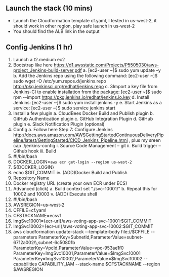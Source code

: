 ## Launch the stack (10 mins)
-	Launch the Cloudformation template cf.yaml, I tested in us-west-2, it should work in other region, play safe launch in us-west-2
-	You should find the ALB link in the output

## Config  Jenkins (1 hr)
1.	Launch a t2.medium ec2
2.	Bootstrap like here https://d1.awsstatic.com/Projects/P5505030/aws-project_Jenkins-build-server.pdf
a.	[ec2-user ~]$ sudo yum update –y
b.	Add the Jenkins repo using the following command:
[ec2-user ~]$ sudo wget -O /etc/yum.repos.d/jenkins.repo http://pkg.jenkinsci.org/redhat/jenkins.repo
c.	3Import a key file from Jenkins-CI to enable installation from the package:
[ec2-user ~]$ sudo rpm --import https://pkg.jenkins.io/redhat/jenkins.io.key
d.	Install Jenkins:
[ec2-user ~]$ sudo yum install jenkins -y
e.	Start Jenkins as a service:
[ec2-user ~]$ sudo service jenkins start
3.	Install a few plugin
a.	CloudBees Docker Build and Publish plugin
b.	GitHub Authentication plugin
c.	GitHub Integration Plugin
d.	GitHub plugin
e.	Slack Notification Plugin (optional)
4.	Config
a.	Follow here Step 7: Configure Jenkins
http://docs.aws.amazon.com/AWSGettingStartedContinuousDeliveryPipeline/latest/GettingStarted/CICD_Jenkins_Pipeline.html , plus my sreen cap
./jenkins-config
                                                              i.      Source Code Management – git
                                                            ii.      Build trigger – Github hook
                                                          iii.      Build      
1.	#!/bin/bash
2.	DOCKER_LOGIN=`aws ecr get-login --region us-west-2`
3.	${DOCKER_LOGIN}
4.	echo $GIT_COMMIT
                                                           iv.      (ADD)Docker Build and Publish
1.	Repository Name
2.	Docker registry URL (create your own ECR under ECS)
3.	Advanced (click)
a.	 Build context set “./svc-10001/”
b.	Repeat this for 10002 and 10003
                                                             v.      (ADD) Execute shell
1.	#!/bin/bash
2.	AWSREGION=us-west-2
3.	CFFILE=cf.yaml
4.	CFSTACKNAME=ecsv1
5.	ImgSvc10001={ecr-url}/aws-voting-app-svc-10001:$GIT_COMMIT
6.	ImgSvc10002={ecr-url}/aws-voting-app-svc-10002:$GIT_COMMIT
7.	aws cloudformation update-stack --template-body file://$CFFILE  --parameters ParameterKey=SubnetId,ParameterValue=subnet-6712a002\\,subnet-6c50801b ParameterKey=VpcId,ParameterValue=vpc-953ae1f0 ParameterKey=ImgSvc10001,ParameterValue=$ImgSvc10001 ParameterKey=ImgSvc10002,ParameterValue=$ImgSvc10002 --capabilities CAPABILITY_IAM --stack-name $CFSTACKNAME --region $AWSREGION
